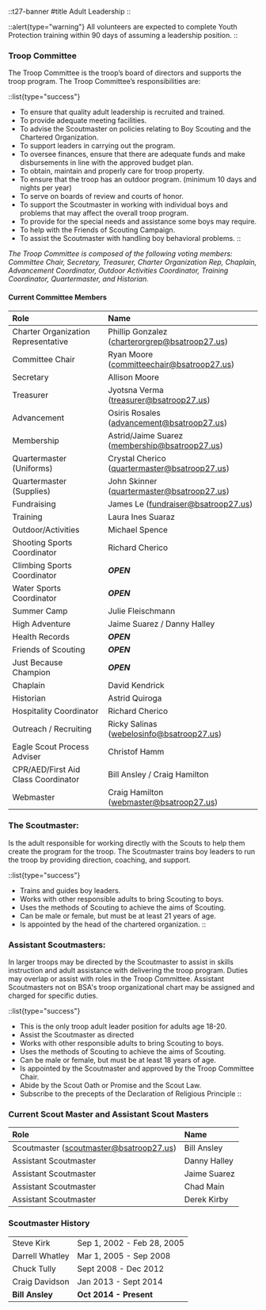 
::t27-banner
#title
Adult Leadership
::

::alert{type="warning"}
All volunteers are expected to complete Youth Protection training within 90 days of assuming a leadership position.
::

### Troop Committee
The Troop Committee is the troop’s board of directors and supports the troop program. The Troop Committee’s responsibilities are:

::list{type="success"}
- To ensure that quality adult leadership is recruited and trained.
- To provide adequate meeting facilities.
- To advise the Scoutmaster on policies relating to Boy Scouting and the Chartered Organization.
- To support leaders in carrying out the program.
- To oversee finances, ensure that there are adequate funds and make disbursements in line with the approved budget plan.
- To obtain, maintain and properly care for troop property.
- To ensure that the troop has an outdoor program. (minimum 10 days and nights per year)
- To serve on boards of review and courts of honor.
- To support the Scoutmaster in working with individual boys and problems that may affect the overall troop program.
- To provide for the special needs and assistance some boys may require.
- To help with the Friends of Scouting Campaign.
- To assist the Scoutmaster with handling boy behavioral problems.
::

_The Troop Committee is composed of the following voting members: Committee Chair, Secretary, Treasurer, Charter Organization Rep, Chaplain, Advancement Coordinator, Outdoor Activities Coordinator, Training Coordinator, Quartermaster, and Historian._

#### Current Committee Members

| Role | Name |
|:-|:-|
| Charter Organization Representative | Phillip Gonzalez (charterorgrep@bsatroop27.us) |
| Committee Chair | Ryan Moore (committeechair@bsatroop27.us) |
| Secretary | Allison Moore |
| Treasurer |Jyotsna Verma (treasurer@bsatroop27.us) |
| Advancement | Osiris Rosales (advancement@bsatroop27.us) |
| Membership | Astrid/Jaime Suarez (membership@bsatroop27.us) |
| Quartermaster (Uniforms) | Crystal Cherico (quartermaster@bsatroop27.us) |
| Quartermaster (Supplies) | John Skinner (quartermaster@bsatroop27.us) |
| Fundraising | James Le (fundraiser@bsatroop27.us) |
| Training | Laura Ines Suaraz |
| Outdoor/Activities | Michael Spence |
| Shooting Sports Coordinator | Richard Cherico |
| Climbing Sports Coordinator | ***OPEN*** |
| Water Sports Coordinator | ***OPEN*** |
| Summer Camp | Julie Fleischmann |
| High Adventure | Jaime Suarez / Danny Halley |
| Health Records | ***OPEN*** |
| Friends of Scouting | ***OPEN*** |
| Just Because Champion | ***OPEN*** |
| Chaplain | David Kendrick |
| Historian | Astrid Quiroga |
| Hospitality Coordinator | Richard Cherico |
| Outreach / Recruiting | Ricky Salinas (webelosinfo@bsatroop27.us) |
| Eagle Scout Process Adviser | Christof Hamm |
| CPR/AED/First Aid Class Coordinator | Bill Ansley / Craig Hamilton |
| Webmaster | Craig Hamilton (webmaster@bsatroop27.us) |

### The Scoutmaster:
Is the adult responsible for working directly with the Scouts to help them create the program for the troop. The Scoutmaster trains boy leaders to run the troop by providing direction, coaching, and support.

::list{type="success"}
- Trains and guides boy leaders.
- Works with other responsible adults to bring Scouting to boys.
- Uses the methods of Scouting to achieve the aims of Scouting.
- Can be male or female, but must be at least 21 years of age.
- Is appointed by the head of the chartered organization.
::

### Assistant Scoutmasters:
 In larger troops may be directed by the Scoutmaster to assist in skills instruction and adult assistance with delivering the troop program. Duties may overlap or assist with roles in the Troop Committee. Assistant Scoutmasters not on BSA's troop organizational chart may be assigned and charged for specific duties.

::list{type="success"}
- This is the only troop adult leader position for adults age 18-20.
- Assist the Scoutmaster as directed
- Works with other responsible adults to bring Scouting to boys.
- Uses the methods of Scouting to achieve the aims of Scouting.
- Can be male or female, but must be at least 18 years of age.
- Is appointed by the Scoutmaster and approved by the Troop Committee Chair.
- Abide by the Scout Oath or Promise and the Scout Law.
- Subscribe to the precepts of the Declaration of Religious Principle
::

### Current Scout Master and Assistant Scout Masters

| Role | Name |
|:-|:-|
| Scoutmaster (scoutmaster@bsatroop27.us) | Bill Ansley |
| Assistant Scoutmaster | Danny Halley |
| Assistant Scoutmaster | Jaime Suarez |
| Assistant Scoutmaster | Chad Main |
| Assistant Scoutmaster | Derek Kirby |

### Scoutmaster History
|||
|:-|:-|
| Steve Kirk	     | Sep 1, 2002 - Feb 28, 2005 |
| Darrell Whatley    | Mar 1, 2005 - Sep 2008 |
| Chuck Tully	     | Sept 2008 - Dec 2012 |
| Craig Davidson	 | Jan 2013 - Sept 2014 |
| **Bill Ansley**  	 | **Oct 2014 - Present** |
